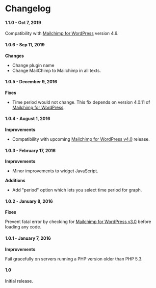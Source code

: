 # Changelog

#### 1.1.0 - Oct 7, 2019

Compatibility with [Mailchimp for WordPress](https://wordpress.org/plugins/mailchimp-for-wp/) version 4.6.


#### 1.0.6 - Sep 11, 2019

**Changes**

- Change plugin name
- Change MailChimp to Mailchimp in all texts.


#### 1.0.5 - December 9, 2016

**Fixes**

- Time period would not change. This fix depends on version 4.0.11 of [Mailchimp for WordPress](https://wordpress.org/plugins/mailchimp-for-wp/changelog/).


#### 1.0.4 - August 1, 2016

**Improvements**

- Compatibility with upcoming [Mailchimp for WordPress v4.0](https://mc4wp.com/kb/upgrading-to-4-0/) release.


#### 1.0.3 - February 17, 2016

**Improvements**

- Minor improvements to widget JavaScript.

**Additions**

- Add "period" option which lets you select time period for graph.


#### 1.0.2 - January 8, 2016

**Fixes**

Prevent fatal error by checking for [Mailchimp for WordPress v3.0](https://mc4wp.com/blog/the-big-three-o-release/) before loading any code.


#### 1.0.1 - January 7, 2016

**Improvements**

Fail gracefully on servers running a PHP version older than PHP 5.3.


#### 1.0

Initial release.